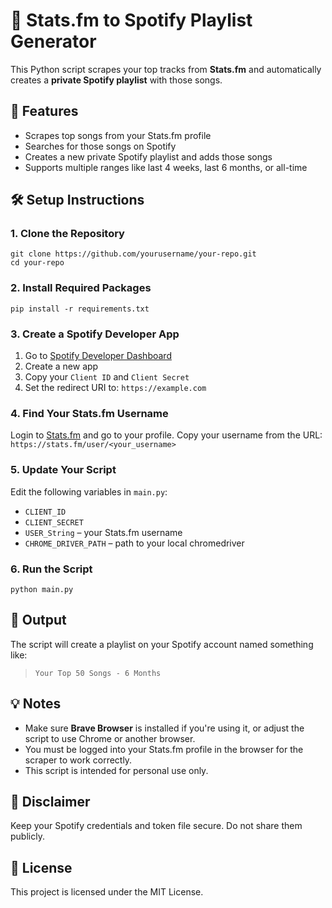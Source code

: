<!DOCTYPE html>
<html lang="en">
<body>

  <h1>🎵 Stats.fm to Spotify Playlist Generator</h1>

  <p>This Python script scrapes your top tracks from <strong>Stats.fm</strong> and automatically creates a <strong>private Spotify playlist</strong> with those songs.</p>

  <h2>📌 Features</h2>
  <ul>
    <li>Scrapes top songs from your Stats.fm profile</li>
    <li>Searches for those songs on Spotify</li>
    <li>Creates a new private Spotify playlist and adds those songs</li>
    <li>Supports multiple ranges like last 4 weeks, last 6 months, or all-time</li>
  </ul>

  <h2>🛠️ Setup Instructions</h2>

  <h3>1. Clone the Repository</h3>
  <pre><code>git clone https://github.com/yourusername/your-repo.git
cd your-repo</code></pre>

  <h3>2. Install Required Packages</h3>
  <pre><code>pip install -r requirements.txt</code></pre>

  <h3>3. Create a Spotify Developer App</h3>
  <ol>
    <li>Go to <a href="https://developer.spotify.com/dashboard" target="_blank">Spotify Developer Dashboard</a></li>
    <li>Create a new app</li>
    <li>Copy your <code>Client ID</code> and <code>Client Secret</code></li>
    <li>Set the redirect URI to: <code>https://example.com</code></li>
  </ol>

  <h3>4. Find Your Stats.fm Username</h3>
  <p>Login to <a href="https://stats.fm/" target="_blank">Stats.fm</a> and go to your profile. Copy your username from the URL: <br><code>https://stats.fm/user/&lt;your_username&gt;</code></p>

  <h3>5. Update Your Script</h3>
  <p>Edit the following variables in <code>main.py</code>:</p>
  <ul>
    <li><code>CLIENT_ID</code></li>
    <li><code>CLIENT_SECRET</code></li>
    <li><code>USER_String</code> – your Stats.fm username</li>
    <li><code>CHROME_DRIVER_PATH</code> – path to your local chromedriver</li>
  </ul>

  <h3>6. Run the Script</h3>
  <pre><code>python main.py</code></pre>

  <h2>📂 Output</h2>
  <p>The script will create a playlist on your Spotify account named something like:</p>
  <blockquote><code>Your Top 50 Songs - 6 Months</code></blockquote>

  <h2>💡 Notes</h2>
  <ul>
    <li>Make sure <strong>Brave Browser</strong> is installed if you're using it, or adjust the script to use Chrome or another browser.</li>
    <li>You must be logged into your Stats.fm profile in the browser for the scraper to work correctly.</li>
    <li>This script is intended for personal use only.</li>
  </ul>

  <h2>🔐 Disclaimer</h2>
  <p>Keep your Spotify credentials and token file secure. Do not share them publicly.</p>

  <h2>📄 License</h2>
  <p>This project is licensed under the MIT License.</p>

</body>
</html>

